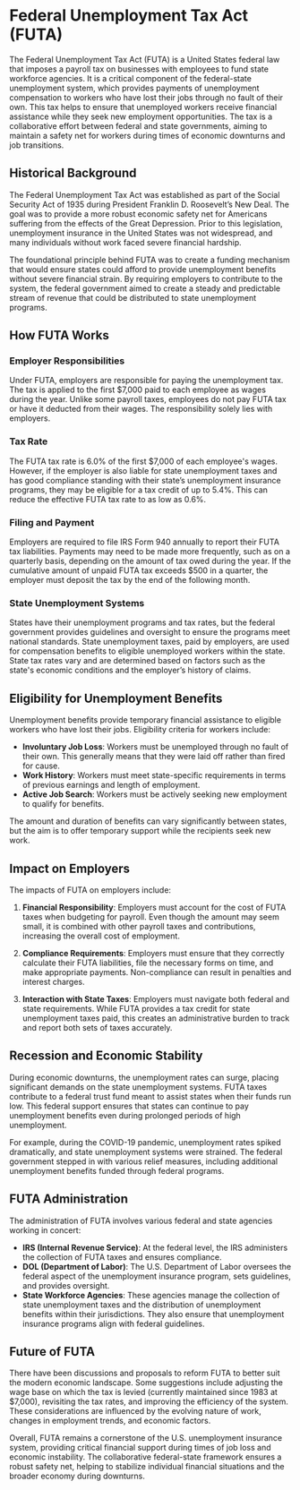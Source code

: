 # Federal Unemployment Tax Act (FUTA)

The Federal Unemployment Tax Act (FUTA) is a United States federal law that imposes a payroll tax on businesses with employees to fund state workforce agencies. It is a critical component of the federal-state unemployment system, which provides payments of unemployment compensation to workers who have lost their jobs through no fault of their own. This tax helps to ensure that unemployed workers receive financial assistance while they seek new employment opportunities. The tax is a collaborative effort between federal and state governments, aiming to maintain a safety net for workers during times of economic downturns and job transitions.

## Historical Background

The Federal Unemployment Tax Act was established as part of the Social Security Act of 1935 during President Franklin D. Roosevelt’s New Deal. The goal was to provide a more robust economic safety net for Americans suffering from the effects of the Great Depression. Prior to this legislation, unemployment insurance in the United States was not widespread, and many individuals without work faced severe financial hardship.

The foundational principle behind FUTA was to create a funding mechanism that would ensure states could afford to provide unemployment benefits without severe financial strain. By requiring employers to contribute to the system, the federal government aimed to create a steady and predictable stream of revenue that could be distributed to state unemployment programs.

## How FUTA Works

### Employer Responsibilities

Under FUTA, employers are responsible for paying the unemployment tax. The tax is applied to the first $7,000 paid to each employee as wages during the year. Unlike some payroll taxes, employees do not pay FUTA tax or have it deducted from their wages. The responsibility solely lies with employers.

### Tax Rate

The FUTA tax rate is 6.0% of the first $7,000 of each employee's wages. However, if the employer is also liable for state unemployment taxes and has good compliance standing with their state’s unemployment insurance programs, they may be eligible for a tax credit of up to 5.4%. This can reduce the effective FUTA tax rate to as low as 0.6%.

### Filing and Payment

Employers are required to file IRS Form 940 annually to report their FUTA tax liabilities. Payments may need to be made more frequently, such as on a quarterly basis, depending on the amount of tax owed during the year. If the cumulative amount of unpaid FUTA tax exceeds $500 in a quarter, the employer must deposit the tax by the end of the following month.

### State Unemployment Systems

States have their unemployment programs and tax rates, but the federal government provides guidelines and oversight to ensure the programs meet national standards. State unemployment taxes, paid by employers, are used for compensation benefits to eligible unemployed workers within the state. State tax rates vary and are determined based on factors such as the state's economic conditions and the employer’s history of claims.

## Eligibility for Unemployment Benefits

Unemployment benefits provide temporary financial assistance to eligible workers who have lost their jobs. Eligibility criteria for workers include:

- **Involuntary Job Loss**: Workers must be unemployed through no fault of their own. This generally means that they were laid off rather than fired for cause.
- **Work History**: Workers must meet state-specific requirements in terms of previous earnings and length of employment.
- **Active Job Search**: Workers must be actively seeking new employment to qualify for benefits.

The amount and duration of benefits can vary significantly between states, but the aim is to offer temporary support while the recipients seek new work.

## Impact on Employers

The impacts of FUTA on employers include:

1. **Financial Responsibility**: Employers must account for the cost of FUTA taxes when budgeting for payroll. Even though the amount may seem small, it is combined with other payroll taxes and contributions, increasing the overall cost of employment.
   
2. **Compliance Requirements**: Employers must ensure that they correctly calculate their FUTA liabilities, file the necessary forms on time, and make appropriate payments. Non-compliance can result in penalties and interest charges.

3. **Interaction with State Taxes**: Employers must navigate both federal and state requirements. While FUTA provides a tax credit for state unemployment taxes paid, this creates an administrative burden to track and report both sets of taxes accurately.

## Recession and Economic Stability

During economic downturns, the unemployment rates can surge, placing significant demands on the state unemployment systems. FUTA taxes contribute to a federal trust fund meant to assist states when their funds run low. This federal support ensures that states can continue to pay unemployment benefits even during prolonged periods of high unemployment.

For example, during the COVID-19 pandemic, unemployment rates spiked dramatically, and state unemployment systems were strained. The federal government stepped in with various relief measures, including additional unemployment benefits funded through federal programs.

## FUTA Administration

The administration of FUTA involves various federal and state agencies working in concert:

- **IRS (Internal Revenue Service)**: At the federal level, the IRS administers the collection of FUTA taxes and ensures compliance.
- **DOL (Department of Labor)**: The U.S. Department of Labor oversees the federal aspect of the unemployment insurance program, sets guidelines, and provides oversight.
- **State Workforce Agencies**: These agencies manage the collection of state unemployment taxes and the distribution of unemployment benefits within their jurisdictions. They also ensure that unemployment insurance programs align with federal guidelines.

## Future of FUTA

There have been discussions and proposals to reform FUTA to better suit the modern economic landscape. Some suggestions include adjusting the wage base on which the tax is levied (currently maintained since 1983 at $7,000), revisiting the tax rates, and improving the efficiency of the system. These considerations are influenced by the evolving nature of work, changes in employment trends, and economic factors.

Overall, FUTA remains a cornerstone of the U.S. unemployment insurance system, providing critical financial support during times of job loss and economic instability. The collaborative federal-state framework ensures a robust safety net, helping to stabilize individual financial situations and the broader economy during downturns.